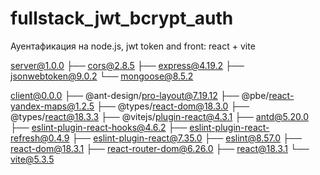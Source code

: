 # fullstack_jwt_bcrypt_auth
 Ауентафикация на node.js, jwt token and front: react + vite

server@1.0.0 
├── cors@2.8.5
├── express@4.19.2
├── jsonwebtoken@9.0.2
└── mongoose@8.5.2

client@0.0.0
├── @ant-design/pro-layout@7.19.12
├── @pbe/react-yandex-maps@1.2.5
├── @types/react-dom@18.3.0
├── @types/react@18.3.3
├── @vitejs/plugin-react@4.3.1
├── antd@5.20.0
├── eslint-plugin-react-hooks@4.6.2
├── eslint-plugin-react-refresh@0.4.9
├── eslint-plugin-react@7.35.0
├── eslint@8.57.0
├── react-dom@18.3.1
├── react-router-dom@6.26.0
├── react@18.3.1
└── vite@5.3.5